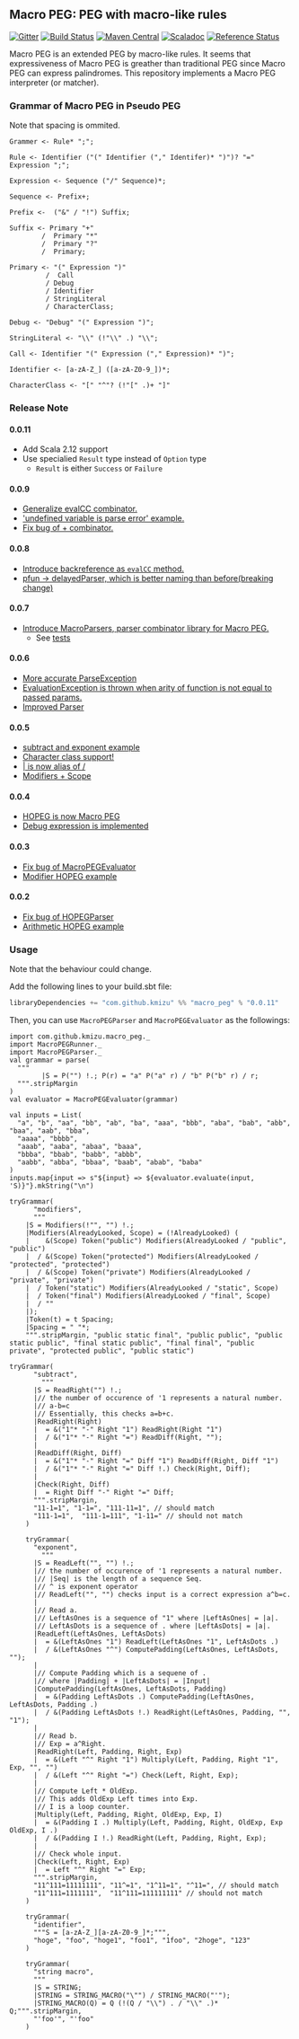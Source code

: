 ## Macro PEG: PEG with macro-like rules
 
[![Gitter](https://badges.gitter.im/kmizu/macro_peg.svg)](https://gitter.im/kmizu/macro_peg?utm_source=badge&utm_medium=badge&utm_campaign=pr-badge)
[![Build Status](https://travis-ci.org/kmizu/macro_peg.png?branch=master)](https://travis-ci.org/kmizu/macro_peg)
[![Maven Central](https://maven-badges.herokuapp.com/maven-central/com.github.kmizu/macro_peg_2.12/badge.svg)](https://maven-badges.herokuapp.com/maven-central/com.github.kmizu/macro_peg_2.12)
[![Scaladoc](http://javadoc-badge.appspot.com/com.github.kmizu/macro_peg_2.12.svg?label=scaladoc)](http://javadoc-badge.appspot.com/com.github.kmizu/macro_peg_2.12/index.html#com.github.kmizu.macro_peg.package)
[![Reference Status](https://www.versioneye.com/java/com.github.kmizu:macro_peg_2.12/reference_badge.svg?style=flat)](https://www.versioneye.com/java/com.github.kmizu:macro_peg_2.12/references)

Macro PEG is an extended PEG by macro-like rules.  It seems that expressiveness of Macro PEG
is greather than traditional PEG since Macro PEG can express palindromes.  This repository implements a Macro PEG
interpreter (or matcher).

### Grammar of Macro PEG in Pseudo PEG

Note that spacing is ommited.

    Grammer <- Rule* ";";
    
    Rule <- Identifier ("(" Identifier ("," Identifer)* ")")? "=" Expression ";";
    
    Expression <- Sequence ("/" Sequence)*;
    
    Sequence <- Prefix+;
    
    Prefix <-  ("&" / "!") Suffix;
    
    Suffix <- Primary "+"
            /  Primary "*"
            /  Primary "?"
            /  Primary;
    
    Primary <- "(" Expression ")"
             /  Call
             / Debug
             / Identifier
             / StringLiteral
             / CharacterClass;
             
    Debug <- "Debug" "(" Expression ")";
    
    StringLiteral <- "\\" (!"\\" .) "\\";
    
    Call <- Identifier "(" Expression ("," Expression)* ")";
    
    Identifier <- [a-zA-Z_] ([a-zA-Z0-9_])*;
    
    CharacterClass <- "[" "^"? (!"[" .)+ "]"
    
### Release Note

#### 0.0.11

* Add Scala 2.12 support
* Use specialied `Result` type instead of `Option` type
  * `Result` is either `Success` or `Failure`

#### 0.0.9

* [Generalize evalCC combinator.](https://github.com/kmizu/macro_peg/commit/fd4525f86d30b3dd6573f33deebdc5f00a08c9a3)
* ['undefined variable is parse error' example.](https://github.com/kmizu/macro_peg/commit/bbfc7b1bd9c4fdabac9a45050cbe1416ff09db7e)
* [Fix bug of + combinator.](https://github.com/kmizu/macro_peg/commit/187e4489d062286a66c6dc39c73bd559543d746c)

#### 0.0.8
* [Introduce backreference as `evalCC` method.](https://github.com/kmizu/macro_peg/commit/91154c8da2148f38434bb91b292b202429d21de1)
* [pfun -> delayedParser, which is better naming than before(breaking change)](https://github.com/kmizu/macro_peg/commit/e5195caaa0248e8a05233326081de0296ce3dc26)

#### 0.0.7
* [Introduce MacroParsers, parser combinator library for Macro PEG.](https://github.com/kmizu/macro_peg/commit/3866502bf699ff6aac2426fc21a9fa6e97c00d09)
  * See [tests](https://github.com/kmizu/macro_peg/blob/3866502bf699ff6aac2426fc21a9fa6e97c00d09/src/test/scala/com/github/kmizu/macro_peg/MacroParsersSpec.scala)

#### 0.0.6
* [More accurate ParseException](https://github.com/kmizu/macro_peg/commit/40f9c1198127307f6f8e7f151c2fa216b0d6dca0)
* [EvaluationException is thrown when arity of function is not equal to passed params.](https://github.com/kmizu/macro_peg/commit/cceaf815debc5995d88b8019479bf156e0047016)
* [Improved Parser](https://github.com/kmizu/macro_peg/commit/4038366c73086c7ef50384e39db6e004f88b34cd)

#### 0.0.5
* [subtract and exponent example](https://github.com/kmizu/macro_peg/commit/c6fcd9c77174400c5629cc3ee5f243ff174f5ea2)
* [Character class support!](https://github.com/kmizu/macro_peg/commit/753dbca88a64bbba1dd57e4f9ca29e763f25c570)
* [| is now alias of /](https://github.com/kmizu/macro_peg/commit/11bc7037d5699f9fb4a168aa9801f3f6251f8c8a)
* [Modifiers + Scope](https://github.com/kmizu/macro_peg/commit/2d523000782ea0b9b3deca3d54cc7fb3cded7657)

#### 0.0.4
* [HOPEG is now Macro PEG](https://github.com/kmizu/macro_peg/commit/8bd5129ccb6268d09b72ef7460e16b873f0fc3f3)
* [Debug expression is implemented](https://github.com/kmizu/macro_peg/commit/d013760105974a8446da023147f0cade10679c8a)

#### 0.0.3
* [Fix bug of MacroPEGEvaluator](https://github.com/kmizu/macro_peg/commit/86b7c43ef52b9a6d2e81fcb541aca93e89b276ae)
* [Modifier HOPEG example](https://github.com/kmizu/macro_peg/commit/00221379bec06ddf3392e50803f6bf5d1316b579)

#### 0.0.2

* [Fix bug of HOPEGParser](https://github.com/kmizu/macro_peg/commit/a7a72bcffd22401b9fec7a71ff2a5992e6fe7448)
* [Arithmetic HOPEG example](https://github.com/kmizu/macro_peg/commit/1aadc5585490a13e6eb7cdbf60547eea1b424052)

### Usage

Note that the behaviour could change.

Add the following lines to your build.sbt file:

```scala
libraryDependencies += "com.github.kmizu" %% "macro_peg" % "0.0.11"
```

Then, you can use `MacroPEGParser` and `MacroPEGEvaluator` as the followings:

```tut:silent
import com.github.kmizu.macro_peg._
import MacroPEGRunner._
import MacroPEGParser._
val grammar = parse(
  """
        |S = P("") !.; P(r) = "a" P("a" r) / "b" P("b" r) / r;
  """.stripMargin
)
val evaluator = MacroPEGEvaluator(grammar)
```

```tut
val inputs = List(
  "a", "b", "aa", "bb", "ab", "ba", "aaa", "bbb", "aba", "bab", "abb", "baa", "aab", "bba",
  "aaaa", "bbbb", 
  "aaab", "aaba", "abaa", "baaa",
  "bbba", "bbab", "babb", "abbb",
  "aabb", "abba", "bbaa", "baab", "abab", "baba"
)
inputs.map{input => s"${input} => ${evaluator.evaluate(input, 'S)}"}.mkString("\n")
```

```tut
tryGrammar(
      "modifiers",
      """
    |S = Modifiers(!"", "") !.;
    |Modifiers(AlreadyLooked, Scope) = (!AlreadyLooked) (
    |    &(Scope) Token("public") Modifiers(AlreadyLooked / "public", "public")
    |  / &(Scope) Token("protected") Modifiers(AlreadyLooked / "protected", "protected")
    |  / &(Scope) Token("private") Modifiers(AlreadyLooked / "private", "private")
    |  / Token("static") Modifiers(AlreadyLooked / "static", Scope)
    |  / Token("final") Modifiers(AlreadyLooked / "final", Scope)
    |  / ""
    |);
    |Token(t) = t Spacing;
    |Spacing = " "*;
    """.stripMargin, "public static final", "public public", "public static public", "final static public", "final final", "public private", "protected public", "public static")
```

```tut
tryGrammar(
      "subtract",
        """
      |S = ReadRight("") !.;
      |// the number of occurence of '1 represents a natural number.
      |// a-b=c
      |// Essentially, this checks a=b+c.
      |ReadRight(Right)
      |  = &("1"* "-" Right "1") ReadRight(Right "1")
      |  / &("1"* "-" Right "=") ReadDiff(Right, "");
      |
      |ReadDiff(Right, Diff)
      |  = &("1"* "-" Right "=" Diff "1") ReadDiff(Right, Diff "1")
      |  / &("1"* "-" Right "=" Diff !.) Check(Right, Diff);
      |
      |Check(Right, Diff)
      |  = Right Diff "-" Right "=" Diff;
      """.stripMargin,
      "11-1=1", "1-1=", "111-11=1", // should match
      "111-1=1",  "111-1=111", "1-11=" // should not match
    )
```

```tut
    tryGrammar(
      "exponent",
        """
      |S = ReadLeft("", "") !.;
      |// the number of occurence of '1 represents a natural number.
      |// |Seq| is the length of a sequence Seq.
      |// ^ is exponent operator
      |// ReadLeft("", "") checks input is a correct expression a^b=c.
      |
      |// Read a.
      |// LeftAsOnes is a sequence of "1" where |LeftAsOnes| = |a|.
      |// LeftAsDots is a sequence of . where |LeftAsDots| = |a|.
      |ReadLeft(LeftAsOnes, LeftAsDots)
      |  = &(LeftAsOnes "1") ReadLeft(LeftAsOnes "1", LeftAsDots .)
      |  / &(LeftAsOnes "^") ComputePadding(LeftAsOnes, LeftAsDots, "");
      |
      |// Compute Padding which is a sequene of .
      |// where |Padding| + |LeftAsDots| = |Input|
      |ComputePadding(LeftAsOnes, LeftAsDots, Padding)
      |  = &(Padding LeftAsDots .) ComputePadding(LeftAsOnes, LeftAsDots, Padding .)
      |  / &(Padding LeftAsDots !.) ReadRight(LeftAsOnes, Padding, "", "1");
      |
      |// Read b.
      |// Exp = a^Right.
      |ReadRight(Left, Padding, Right, Exp)
      |  = &(Left "^" Right "1") Multiply(Left, Padding, Right "1", Exp, "", "")
      |  / &(Left "^" Right "=") Check(Left, Right, Exp);
      |
      |// Compute Left * OldExp.
      |// This adds OldExp Left times into Exp.
      |// I is a loop counter.
      |Multiply(Left, Padding, Right, OldExp, Exp, I)
      |  = &(Padding I .) Multiply(Left, Padding, Right, OldExp, Exp OldExp, I .)
      |  / &(Padding I !.) ReadRight(Left, Padding, Right, Exp);
      |
      |// Check whole input.
      |Check(Left, Right, Exp)
      |  = Left "^" Right "=" Exp;
      """.stripMargin,
      "11^111=11111111", "11^=1", "1^11=1", "^11=", // should match
      "11^111=1111111",  "11^111=111111111" // should not match
    )
```

```tut
    tryGrammar(
      "identifier",
      """S = [a-zA-Z_][a-zA-Z0-9_]*;""",
      "hoge", "foo", "hoge1", "foo1", "1foo", "2hoge", "123"
    )
```

```tut
    tryGrammar(
      "string macro",
      """
      |S = STRING;
      |STRING = STRING_MACRO("\"") / STRING_MACRO("'");
      |STRING_MACRO(Q) = Q (!(Q / "\\") . / "\\" .)* Q;""".stripMargin,
      "'foo'", "'foo"
    )
```
      
